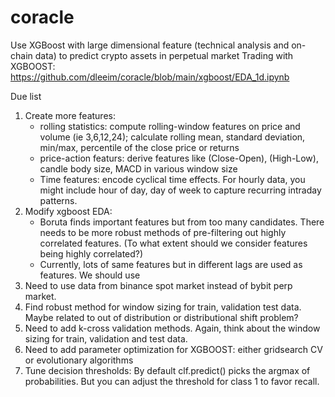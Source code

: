 # coracle
Use XGBoost with large dimensional feature (technical analysis and on-chain data) to predict crypto assets in perpetual market
Trading with XGBOOST: https://github.com/dleeim/coracle/blob/main/xgboost/EDA_1d.ipynb 

Due list
1. Create more features: 
    - rolling statistics: compute rolling-window features on price and volume (ie 3,6,12,24); calculate rolling mean, standard deviation, min/max, percentile of the close price or returns
    - price-action featurs: derive features like (Close-Open), (High-Low), candle body size, MACD in various window size
    - Time features: encode cyclical time effects. For hourly data, you might include hour of day, day of week to capture recurring intraday patterns.
2. Modify xgboost EDA:
    - Boruta finds important features but from too many candidates. There needs to be more robust methods of pre-filtering out highly correlated features. (To what extent should we consider features being highly correlated?)
    - Currently, lots of same features but in different lags are used as features. We should use 
2. Need to use data from binance spot market instead of bybit perp market.
3. Find robust method for window sizing for train, validation test data. Maybe related to out of distribution or distributional shift problem?
4. Need to add k-cross validation methods. Again, think about the window sizing for train, validation and test data. 
5. Need to add parameter optimization for XGBOOST: either gridsearch CV or evolutionary algorithms
6. Tune decision thresholds: By default clf.predict() picks the argmax of probabilities. But you can adjust the threshold for class 1 to favor recall.